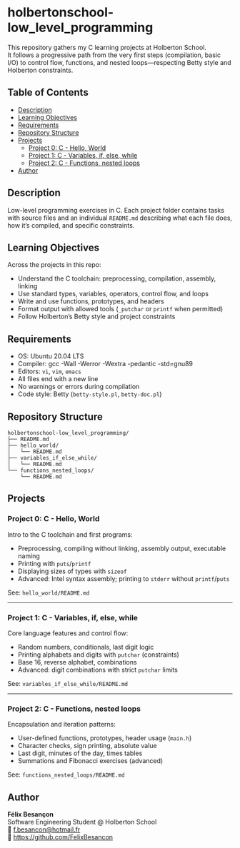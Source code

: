 # holbertonschool-low_level_programming

This repository gathers my C learning projects at Holberton School.  
It follows a progressive path from the very first steps (compilation, basic I/O) to control flow, functions, and nested loops—respecting Betty style and Holberton constraints.

## Table of Contents
- [Description](#description)
- [Learning Objectives](#learning-objectives)
- [Requirements](#requirements)
- [Repository Structure](#repository-structure)
- [Projects](#projects)
  - [Project 0: C - Hello, World](#project-0-c---hello-world)
  - [Project 1: C - Variables, if, else, while](#project-1-c---variables-if-else-while)
  - [Project 2: C - Functions, nested loops](#project-2-c---functions-nested-loops)
- [Author](#author)

## Description
Low-level programming exercises in C. Each project folder contains tasks with source files and an individual `README.md` describing what each file does, how it’s compiled, and specific constraints.

## Learning Objectives
Across the projects in this repo:
- Understand the C toolchain: preprocessing, compilation, assembly, linking
- Use standard types, variables, operators, control flow, and loops
- Write and use functions, prototypes, and headers
- Format output with allowed tools (`_putchar` or `printf` when permitted)
- Follow Holberton’s Betty style and project constraints

## Requirements
- OS: Ubuntu 20.04 LTS
- Compiler: gcc -Wall -Werror -Wextra -pedantic -std=gnu89
- Editors: `vi`, `vim`, `emacs`
- All files end with a new line
- No warnings or errors during compilation
- Code style: Betty (`betty-style.pl`, `betty-doc.pl`)

## Repository Structure
```
holbertonschool-low_level_programming/
├── README.md
├── hello_world/
│   └── README.md
├── variables_if_else_while/
│   └── README.md
└── functions_nested_loops/
    └── README.md
```

## Projects

### Project 0: C - Hello, World
Intro to the C toolchain and first programs:
- Preprocessing, compiling without linking, assembly output, executable naming
- Printing with `puts`/`printf`
- Displaying sizes of types with `sizeof`
- Advanced: Intel syntax assembly; printing to `stderr` without `printf`/`puts`

See: `hello_world/README.md`

---

### Project 1: C - Variables, if, else, while
Core language features and control flow:
- Random numbers, conditionals, last digit logic
- Printing alphabets and digits with `putchar` (constraints)
- Base 16, reverse alphabet, combinations
- Advanced: digit combinations with strict `putchar` limits

See: `variables_if_else_while/README.md`

---

### Project 2: C - Functions, nested loops
Encapsulation and iteration patterns:
- User-defined functions, prototypes, header usage (`main.h`)
- Character checks, sign printing, absolute value
- Last digit, minutes of the day, times tables
- Summations and Fibonacci exercises (advanced)

See: `functions_nested_loops/README.md`

## Author
**Félix Besançon**  
Software Engineering Student @ Holberton School  
📧 f.besancon@hotmail.fr  
🔗 https://github.com/FelixBesancon
